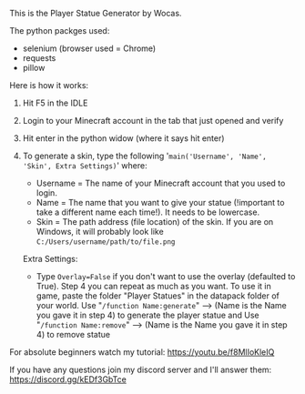 This is the Player Statue Generator by Wocas.

The python packges used:
- selenium (browser used = Chrome)
- requests
- pillow


Here is how it works:
1) Hit F5 in the IDLE 
2) Login to your Minecraft account in the tab that just opened and verify 
3) Hit enter in the python widow (where it says hit enter) 
4) To generate a skin, type the following '`main('Username', 'Name', 'Skin', Extra Settings)`' where:
	- Username = The name of your Minecraft account that you used to login.
	- Name = The name that you want to give your statue (!important to take a different name each time!). It needs to be lowercase.
	- Skin = The path address (file location) of the skin. If you are on Windows, it will probably look like `C:/Users/username/path/to/file.png`

	Extra Settings:
   	- Type `Overlay=False` if you don't want to use the overlay (defaulted to True).
Step 4 you can repeat as much as you want. To use it in game, paste the folder "Player Statues" in the datapack folder of your world.
Use "```/function Name:generate```" --> (Name is the Name you gave it in step 4) to generate the player statue and 
Use "```/function Name:remove```" --> (Name is the Name you gave it in step 4) to remove statue

For absolute beginners watch my tutorial: https://youtu.be/f8MlIoKleIQ

If you have any questions join my discord server and I'll answer them: https://discord.gg/kEDf3GbTce
